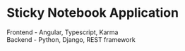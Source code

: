 # Sticky Notebook Application

Frontend - Angular, Typescript, Karma<br />
Backend - Python, Django, REST framework